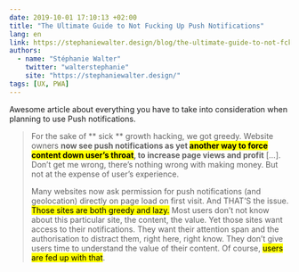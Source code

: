 ```yaml
---
date: 2019-10-01 17:10:13 +02:00
title: "The Ultimate Guide to Not Fucking Up Push Notifications"
lang: en
link: https://stephaniewalter.design/blog/the-ultimate-guide-to-not-fck-up-push-notifications/
authors:
  - name: "Stéphanie Walter"
    twitter: "walterstephanie"
    site: "https://stephaniewalter.design/"
tags: [UX, PWA]
---
```


Awesome article about everything you have to take into consideration when planning to use Push notifications.

> For the sake of ** sick ** growth hacking, we got greedy. Website owners **now see push notifications as yet <mark>another way to force content down user’s throat</mark>, to increase page views and profit** […]. Don’t get me wrong, there’s nothing wrong with making money. But not at the expense of user’s experience.
> 
> Many websites now ask permission for push notifications (and geolocation) directly on page load on first visit. And THAT’S the issue. <mark>Those sites are both greedy and lazy.</mark> Most users don’t not know about this particular site, the content, the value. Yet those sites want access to their notifications. They want their attention span and the authorisation to distract them, right here, right know. They don’t give users time to understand the value of their content. Of course, <mark>users are fed up with that</mark>.
